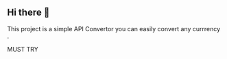 ## Hi there 👋
This project is a simple API Convertor you can easily convert any currrency . 

MUST TRY
